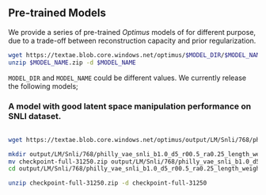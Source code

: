 

## Pre-trained Models
We provide a series of pre-trained *Optimus* models of for different purpose, due to a trade-off between reconstruction capacity and prior regularization.

```bash
wget https://textae.blob.core.windows.net/optimus/$MODEL_DIR/$MODEL_NAME.zip
unzip $MODEL_NAME.zip -d $MODEL_NAME
```
`MODEL_DIR` and `MODEL_NAME` could be different values. We currently release the following models;

### A model with good latent space manipulation performance on SNLI dataset. 
```bash

wget https://textae.blob.core.windows.net/optimus/output/LM/Snli/768/philly_vae_snli_b1.0_d5_r00.5_ra0.25_length_weighted/checkpoint-full-31250.zip

mkdir output/LM/Snli/768/philly_vae_snli_b1.0_d5_r00.5_ra0.25_length_weighted
mv checkpoint-full-31250.zip output/LM/Snli/768/philly_vae_snli_b1.0_d5_r00.5_ra0.25_length_weighted
cd output/LM/Snli/768/philly_vae_snli_b1.0_d5_r00.5_ra0.25_length_weighted

unzip checkpoint-full-31250.zip -d checkpoint-full-31250
```

